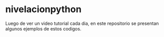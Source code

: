 # nivelacionpython

Luego de ver un video tutorial cada dia, en este repositorio se presentan algunos ejemplos de estos codigos.  
